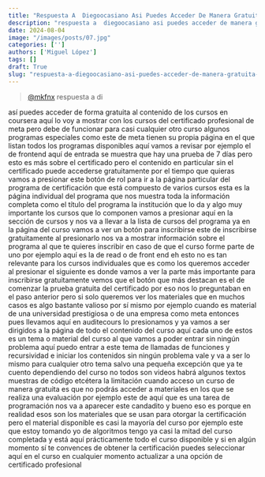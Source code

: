 ```yaml
---
title: "Respuesta A  Diegoocasiano Asi Puedes Acceder De Manera Gratuita Al"
description: "respuesta a  diegoocasiano asi puedes acceder de manera gratuita al"
date: 2024-08-04
image: "/images/posts/07.jpg"
categories: ['']
authors: ['Miguel López']
tags: []
draft: True
slug: "respuesta-a-diegoocasiano-asi-puedes-acceder-de-manera-gratuita-al"
---
```


<blockquote class="tiktok-embed" cite="{https://www.tiktok.com/@mkfnx/video/7138889493989526790}" data-video-id="7138889493989526790" style="max-width: 605px;min-width: 325px;" > <section> <a target="_blank" title="@mkfnx" href="https://www.tiktok.com/@mkfnx?refer=embed">@mkfnx</a> respuesta a  di </section>  </blockquote> <script async src="https://www.tiktok.com/embed.js"></script>

así puedes acceder de forma gratuita al contenido de los cursos en coursera aquí lo voy a mostrar con los cursos del certificado profesional de meta pero debe de funcionar para casi cualquier otro curso algunos programas especiales como este de meta tienen su propia página en el que listan todos los programas disponibles aquí vamos a revisar por ejemplo el de frontend aquí de entrada se muestra que hay una prueba de 7 días pero esto es más sobre el certificado pero el contenido en particular sin el certificado puede accederse gratuitamente por el tiempo que quieras vamos a presionar este botón de rol para ir a la página particular del programa de certificación que está compuesto de varios cursos esta es la página individual del programa que nos muestra toda la información completa como el título del programa la institución que lo da y algo muy importante los cursos que lo componen vamos a presionar aquí en la sección de cursos y nos va a llevar a la lista de cursos del programa ya en la página del curso vamos a ver un botón para inscribirse este de inscribirse gratuitamente al presionarlo nos va a mostrar información sobre el programa al que te quieres inscribir en caso de que el curso forme parte de uno por ejemplo aquí es la de read o de front end eh esto no es tan relevante para los cursos individuales que es como los queremos acceder al presionar el siguiente es donde vamos a ver la parte más importante para inscribirse gratuitamente vemos que el botón que más destacan es el de comenzar la prueba gratuita del certificado por eso nos lo preguntaban en el paso anterior pero si solo queremos ver los materiales que en muchos casos es algo bastante valioso por sí mismo por ejemplo cuando es material de una universidad prestigiosa o de una empresa como meta entonces pues llevamos aquí en auditecours lo presionamos y ya vamos a ser dirigidos a la página de todo el contenido del curso aquí cada uno de estos es un tema o material del curso al que vamos a poder entrar sin ningún problema aquí puedo entrar a este tema de llamadas de funciones y recursividad e iniciar los contenidos sin ningún problema vale y va a ser lo mismo para cualquier otro tema salvo una pequeña excepción que ya te cuento dependiendo del curso no todos son videos habrá algunos textos muestras de código etcétera la limitación cuando acceso un curso de manera gratuita es que no podrás acceder a materiales en los que se realiza una evaluación por ejemplo este de aquí que es una tarea de programación nos va a aparecer este candadito y bueno eso es porque en realidad esos son los materiales que se usan para otorgar la certificación pero el material disponible es casi la mayoría del curso por ejemplo este que estoy tomando yo de algoritmos tengo ya casi la mitad del curso completada y está aquí prácticamente todo el curso disponible y si en algún momento sí te convences de obtener la certificación puedes seleccionar aquí en el curso en cualquier momento actualizar a una opción de certificado profesional 